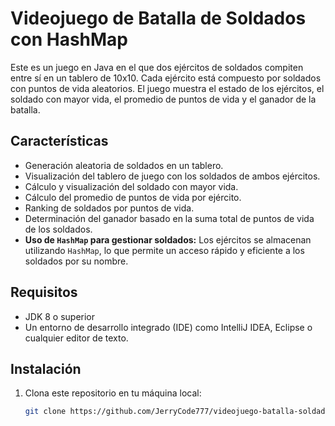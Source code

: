 # Videojuego de Batalla de Soldados con HashMap

Este es un juego en Java en el que dos ejércitos de soldados compiten entre sí en un tablero de 10x10. Cada ejército está compuesto por soldados con puntos de vida aleatorios. El juego muestra el estado de los ejércitos, el soldado con mayor vida, el promedio de puntos de vida y el ganador de la batalla.

## Características

- Generación aleatoria de soldados en un tablero.
- Visualización del tablero de juego con los soldados de ambos ejércitos.
- Cálculo y visualización del soldado con mayor vida.
- Cálculo del promedio de puntos de vida por ejército.
- Ranking de soldados por puntos de vida.
- Determinación del ganador basado en la suma total de puntos de vida de los soldados.
- **Uso de `HashMap` para gestionar soldados:** Los ejércitos se almacenan utilizando `HashMap`, lo que permite un acceso rápido y eficiente a los soldados por su nombre.

## Requisitos

- JDK 8 o superior
- Un entorno de desarrollo integrado (IDE) como IntelliJ IDEA, Eclipse o cualquier editor de texto.

## Instalación

1. Clona este repositorio en tu máquina local:
   ```bash
   git clone https://github.com/JerryCode777/videojuego-batalla-soldados
